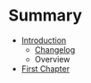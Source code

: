 # Summary

* [Introduction](README.md)
   * [Changelog](introduction/changelog.md)
   * Overview
* [First Chapter](chapter1.md)

